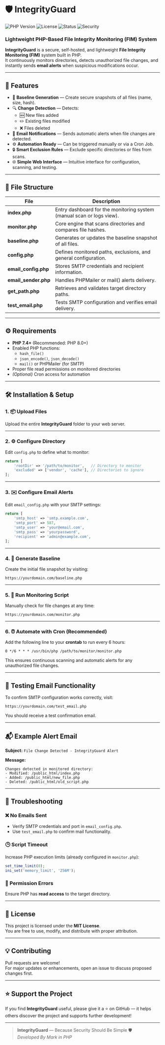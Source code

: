 # 🛡️ IntegrityGuard  
![PHP Version](https://img.shields.io/badge/PHP-7.4%2B-blue?logo=php)
![License](https://img.shields.io/badge/License-MIT-green)
![Status](https://img.shields.io/badge/Status-Stable-brightgreen)
![Security](https://img.shields.io/badge/Security-Checked-success)

### Lightweight PHP-Based File Integrity Monitoring (FIM) System

**IntegrityGuard** is a secure, self-hosted, and lightweight **File Integrity Monitoring (FIM)** system built in PHP.  
It continuously monitors directories, detects unauthorized file changes, and instantly sends **email alerts** when suspicious modifications occur.

---

## 🚀 Features

- 🧠 **Baseline Generation** — Create secure snapshots of all files (name, size, hash).  
- 🔍 **Change Detection** — Detects:
  - 🆕 New files added  
  - ✏️ Existing files modified  
  - ❌ Files deleted  
- 📧 **Email Notifications** — Sends automatic alerts when file changes are detected.  
- ⚙️ **Automation Ready** — Can be triggered manually or via a Cron Job.  
- 🔒 **Smart Exclusion Rules** — Exclude specific directories or files from scans.  
- 🌐 **Simple Web Interface** — Intuitive interface for configuration, scanning, and testing.

---

## 📁 File Structure

| File | Description |
|------|--------------|
| **index.php** | Entry dashboard for the monitoring system (manual scan or logs view). |
| **monitor.php** | Core engine that scans directories and compares file hashes. |
| **baseline.php** | Generates or updates the baseline snapshot of all files. |
| **config.php** | Defines monitored paths, exclusions, and general configuration. |
| **email_config.php** | Stores SMTP credentials and recipient information. |
| **email_sender.php** | Handles PHPMailer or mail() alerts delivery. |
| **get_path.php** | Retrieves and validates target directory paths. |
| **test_email.php** | Tests SMTP configuration and verifies email delivery. |

---

## ⚙️ Requirements

- **PHP 7.4+** (Recommended: PHP 8.0+)
- Enabled PHP functions:
  - `hash_file()`
  - `json_encode()`, `json_decode()`
  - `mail()` or PHPMailer (for SMTP)
- Proper file read permissions on monitored directories  
- *(Optional)* Cron access for automation

---

## 🛠️ Installation & Setup

### 1. 📦 Upload Files
Upload the entire **IntegrityGuard** folder to your web server.

---

### 2. ⚙️ Configure Directory

Edit `config.php` to define what to monitor:

```php
return [
    'rootDir' => '/path/to/monitor',   // Directory to monitor
    'excluded' => ['vendor', 'cache'], // Directories to ignore
];
```

---

### 3. ✉️ Configure Email Alerts

Edit `email_config.php` with your SMTP settings:

```php
return [
    'smtp_host' => 'smtp.example.com',
    'smtp_port' => 587,
    'smtp_user' => 'your@email.com',
    'smtp_pass' => 'yourpassword',
    'recipient' => 'admin@example.com',
];
```

---

### 4. 🧾 Generate Baseline

Create the initial file snapshot by visiting:

```
https://yourdomain.com/baseline.php
```

---

### 5. 🔎 Run Monitoring Script

Manually check for file changes at any time:

```
https://yourdomain.com/monitor.php
```

---

### 6. ⏰ Automate with Cron (Recommended)

Add the following line to your **crontab** to run every 6 hours:

```
0 */6 * * * /usr/bin/php /path/to/monitor/monitor.php
```

This ensures continuous scanning and automatic alerts for any unauthorized file changes.

---

## 🧪 Testing Email Functionality

To confirm SMTP configuration works correctly, visit:

```
https://yourdomain.com/test_email.php
```

You should receive a test confirmation email.

---

## 📬 Example Alert Email

**Subject:** `File Change Detected - IntegrityGuard Alert`

**Message:**
```
Changes detected in monitored directory:
- Modified: /public_html/index.php
- Added: /public_html/new_file.php
- Deleted: /public_html/old_script.php
```

---

## 🧰 Troubleshooting

### ❌ No Emails Sent
- Verify SMTP credentials and port in `email_config.php`.  
- Use `test_email.php` to confirm mail functionality.

### 🕒 Script Timeout
Increase PHP execution limits (already configured in `monitor.php`):

```php
set_time_limit(0);
ini_set('memory_limit', '256M');
```

### 🔐 Permission Errors
Ensure PHP has **read access** to the target directory.

---

## 🧾 License

This project is licensed under the **MIT License**.  
You are free to use, modify, and distribute with proper attribution.

---

## 💡 Contributing

Pull requests are welcome!  
For major updates or enhancements, open an issue to discuss proposed changes first.

---

## ⭐ Support the Project

If you find **IntegrityGuard** useful, please give it a ⭐ on GitHub — it helps others discover the project and supports further development!

---

> **IntegrityGuard** — Because Security Should Be Simple 🛡️  
> _Developed By Mark in PHP_
